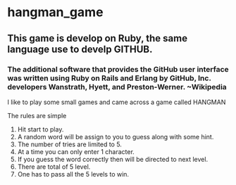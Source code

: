 # hangman_game

## This game is develop on Ruby, the same language use to develp GITHUB.

### The additional software that provides the GitHub user interface was written using Ruby on Rails and Erlang by GitHub, Inc. developers Wanstrath, Hyett, and Preston-Werner. ~Wikipedia

I like to play some small games and came across a game called HANGMAN 

The rules are simple

1. Hit start to play.
2. A random word will be assign to you to guess along with some hint.
3. The number of tries are limited to 5.
4. At a time you can only enter 1 character.
5. If you guess the word correctly then will be directed to next level.
6. There are total of 5 level.
7. One has to pass all the 5 levels to win.
